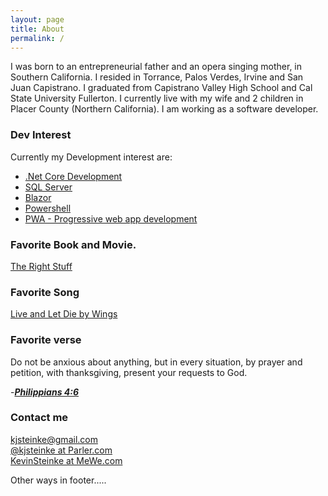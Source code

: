 ```yaml
---
layout: page
title: About
permalink: /
---
```


I was born to an entrepreneurial father and an opera singing mother, in Southern California. I resided in Torrance, Palos Verdes, Irvine and San Juan Capistrano. I graduated from Capistrano Valley High School and Cal State University Fullerton. I currently live with my wife and 2 children in Placer County (Northern California). I am working as a software developer.

### Dev Interest

Currently my Development interest are:

- [.Net Core Development](https://en.wikipedia.org/wiki/.NET_Core)
- [SQL Server](https://en.wikipedia.org/wiki/Microsoft_SQL_Server)
- [Blazor](https://en.wikipedia.org/wiki/Blazor)
- [Powershell](https://en.wikipedia.org/wiki/PowerShell)
- [PWA - Progressive web app development](https://en.wikipedia.org/wiki/Progressive_web_application)

### Favorite Book and Movie.

[The Right Stuff](https://en.wikipedia.org/wiki/The_Right_Stuff_(book))

### Favorite Song

[Live and Let Die by Wings](https://en.wikipedia.org/wiki/Live_and_Let_Die_(song))

### Favorite verse

Do not be anxious about anything, but in every situation, by prayer and petition, with thanksgiving, present your requests to God.

   -[<b><i>Philippians 4:6</i></b>](https://www.biblegateway.com/passage/?search=Philippians%204%3A6&version=NIV)



### Contact me

[kjsteinke@gmail.com](mailto:kjsteinke@gmail.com)
<br>
[@kjsteinke at Parler.com](https://parler.com/KjSteinke)
<br>
[KevinSteinke at MeWe.com](https://mewe.com/i/kevinsteinke)

Other ways in footer.....
